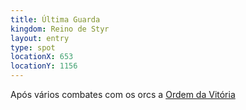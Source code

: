 ```yaml
---
title: Última Guarda
kingdom: Reino de Styr
layout: entry
type: spot
locationX: 653
locationY: 1156
---
```


Após vários combates com os orcs a [Ordem da Vitória](/#ordem-da-vitoria) 